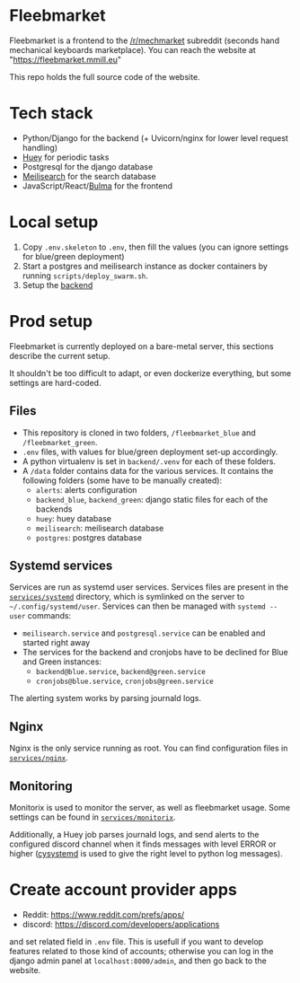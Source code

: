 # Fleebmarket

Fleebmarket is a frontend to the [/r/mechmarket](https://reddit.com/r/mechmarket) subreddit (seconds hand mechanical keyboards marketplace). You can reach the website at "https://fleebmarket.mmill.eu"

This repo holds the full source code of the  website.

# Tech stack

- Python/Django for the backend (+ Uvicorn/nginx for lower level request handling)
- [Huey](https://github.com/coleifer/huey) for periodic tasks
- Postgresql for the django database
- [Meilisearch](https://github.com/meilisearch/meilisearch) for the search database
- JavaScript/React/[Bulma](https://bulma.io/) for the frontend

# Local setup

1. Copy `.env.skeleton` to `.env`, then fill the values (you can ignore settings for blue/green deployment)
2. Start a postgres and meilisearch instance as docker containers by running `scripts/deploy_swarm.sh`.
3. Setup the [backend](./backend)
   
# Prod setup

Fleebmarket is currently deployed on a bare-metal server, this sections describe the current setup.

It shouldn't be too difficult to adapt, or even dockerize everything, but some settings are hard-coded.

## Files

- This repository is cloned in two folders, `/fleebmarket_blue` and `/fleebmarket_green`. 
- `.env` files, with values for blue/green deployment set-up accordingly.
- A python virtualenv is set in `backend/.venv` for each of these folders.
- A `/data` folder contains data for the various services. It contains the following folders (some have to be manually created):
  - `alerts`: alerts configuration
  - `backend_blue`, `backend_green`: django static files for each of the backends
  - `huey`: huey database
  - `meilisearch`: meilisearch database
  - `postgres`: postgres database

## Systemd services

Services are run as systemd user services. Services files are present in the [`services/systemd`](services/systemd) directory, which is symlinked on the server to `~/.config/systemd/user`. Services can then be managed with `systemd --user` commands:

- `meilisearch.service` and `postgresql.service` can be enabled and started right away
- The services for the backend and cronjobs have to be declined for Blue and Green instances:
  - `backend@blue.service`, `backend@green.service`
  - `cronjobs@blue.service`, `cronjobs@green.service`

The alerting system works by parsing journald logs.

## Nginx

Nginx is the only service running as root. You can find configuration files in [`services/nginx`](services/nginx).

## Monitoring

Monitorix is used to monitor the server, as well as fleebmarket usage. Some settings can be found in [`services/monitorix`](services/monitorix).

Additionally, a Huey job parses journald logs, and send alerts to the configured discord channel when it finds messages with level ERROR or higher ([cysystemd](https://github.com/mosquito/cysystemd) is used to give the right level to python log messages).


# Create account provider apps

 * Reddit: https://www.reddit.com/prefs/apps/
 * discord: https://discord.com/developers/applications
 
and set related field in `.env` file. This is usefull if you want to develop features related to those kind of accounts; otherwise you can log in the django admin panel at `localhost:8000/admin`, and then go back to the website.
